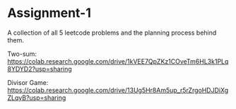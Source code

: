 # Assignment-1
A collection of all 5 leetcode problems and the planning process behind them.

Two-sum: https://colab.research.google.com/drive/1kVEE7QpZKz1COveTm6HL3k1PLq8YDYD2?usp=sharing

Divisor Game: https://colab.research.google.com/drive/13Ug5Hr8Am5up_r5rZrgoHDJDiXgZLqyB?usp=sharing


